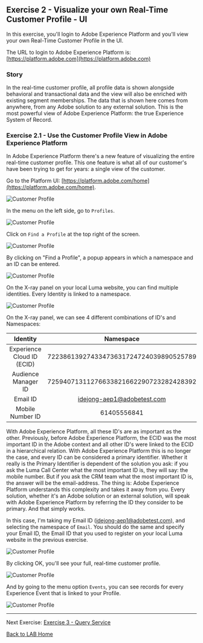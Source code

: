 ## Exercise 2 - Visualize your own Real-Time Customer Profile - UI

In this exercise, you'll login to Adobe Experience Platform and you'll view your own Real-Time Customer Profile in the UI.

The URL to login to Adobe Experience Platform is: [https://platform.adobe.com](https://platform.adobe.com)
 
### Story

In the real-time customer profile, all profile data is shown alongside behavioral and transactional data and the view will also be enriched with existing segment memberships. The data that is shown here comes from anywhere, from any Adobe solution to any external solution. This is the most powerful view of Adobe Experience Platform: the true Experience System of Record.

### Exercise 2.1 - Use the Customer Profile View in Adobe Experience Platform

In Adobe Experience Platform there's a new feature of visualizing the entire real-time customer profile. This one feature is what all of our customer's have been trying to get for years: a single view of the customer.

Go to the Platform UI: [https://platform.adobe.com/home](https://platform.adobe.com/home).

![Customer Profile](./images/home_2.png)

In the menu on the left side, go to ```Profiles```.

![Customer Profile](./images/homemenu.png)

Click on ```Find a Profile``` at the top right of the screen.

![Customer Profile](./images/findaprofile.png)

By clicking on "Find a Profile", a popup appears in which a namespace and an ID can be entered. 

![Customer Profile](./images/findaprofilepopup.png)

On the X-ray panel on your local Luma website, you can find multiple identities. Every Identity is linked to a namespace. 

![Customer Profile](./images/identitiesv2.png)

On the X-ray panel, we can see 4 different combinations of ID's and Namespaces:


| Identity     | Namespace       |
|:-------------:| :---------------:|
| Experience Cloud ID (ECID)          | 72238613927433473631724724039890525789 |
| Audience Manager ID          | 72594071311276633821662290723282428392 |
| Email ID          | idejong-aep1@adobetest.com |
| Mobile Number ID          | 61405556841 |

With Adobe Experience Platform, all these ID's are as important as the other. Previously, before Adobe Experience Platform, the ECID was the most important ID in the Adobe context and all other ID's were linked to the ECID in a hierarchical relation. 
With Adobe Experience Platform this is no longer the case, and every ID can be considered a primary identifier. Whether it really is the Primary Identifier is dependent of the solution you ask: if you ask the Luma Call Center what the most important ID is, they will say: the mobile number. But if you ask the CRM team what the most important ID is, the answer will be the email-address. The thing is: Adobe Experience Platform understands this complexity and takes it away from you. Every solution, whether it's an Adobe solution or an external solution, will speak with Adobe Experience Platform by referring the ID they consider to be primary. And that simply works.

In this case, I'm taking my Email ID (idejong-aep1@adobetest.com), and selecting the namespace of ```Email```.
You should do the same and specify your Email ID, the Email ID that you used to register on your local Luma website in the previous exercise.

![Customer Profile](./images/popupecid2.png)

By clicking OK, you'll see your full, real-time customer profile.

![Customer Profile](./images/profile_1.png)

And by going to the menu option ```Events```, you can see records for every Experience Event that is linked to your Profile.

![Customer Profile](./images/profile_events_2.png)

---

Next Exercise: [Exercise 3 - Query Service](../query_service/README.md) 

[Back to LAB Home](../README.md)